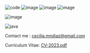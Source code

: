

![code](https://user-images.githubusercontent.com/87836967/170794178-9accf2bd-40fd-4700-b5ab-716745124dc5.png)
![image](https://user-images.githubusercontent.com/87836967/170794383-6d809a9d-0fc9-4f1b-a454-93931dd991e1.png)
![image](https://user-images.githubusercontent.com/87836967/170794391-2946de52-6f99-4b1b-b0eb-f129d7a335a1.png)
![image](https://user-images.githubusercontent.com/87836967/170794402-53b7410e-4499-4971-b50e-f20659b4def8.png)

![image](https://user-images.githubusercontent.com/87836967/170794940-d003bb26-1056-4f55-9495-a8dfb0f349c4.png)

![java](https://user-images.githubusercontent.com/87836967/222931301-b424ac8b-1da0-451d-a227-d80f3364a7db.jpg)


Contact me : cecilia.mndiaz@gmail.com



Curriculum Vitae: [CV-2023.pdf](https://github.com/diazcmn/diazcmn/files/10889785/CV-2023.pdf)
